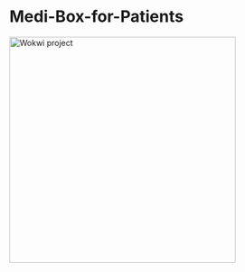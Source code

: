 # Medi-Box-for-Patients

<img src="https://github.com/user-attachments/assets/5ee5b29e-fc4c-492b-ac5b-26c6421a00df" alt="Wokwi project" width="400"/>
